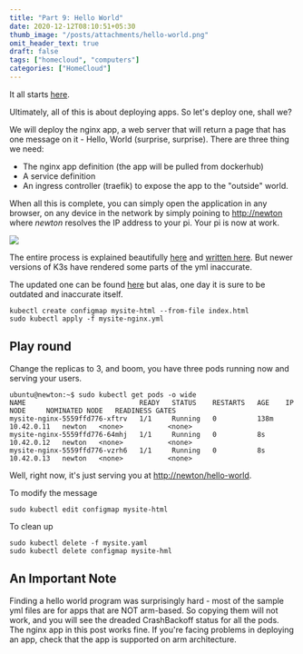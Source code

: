 ```yaml
---
title: "Part 9: Hello World"
date: 2020-12-12T08:10:51+05:30
thumb_image: "/posts/attachments/hello-world.png"
omit_header_text: true
draft: false
tags: ["homecloud", "computers"]
categories: ["HomeCloud"]
---
```


It all starts [here](https://en.wikipedia.org/wiki/%22Hello,_World!%22_program). 

Ultimately, all of this is about deploying apps. So let's deploy one, shall we? 

We will deploy the nginx app, a web server that will return a page that has one message on it - Hello, World (surprise, surprise). There are three thing we need:

- The nginx app definition (the app will be pulled from dockerhub)
- A service definition 
- An ingress controller (traefik) to expose the app to the "outside" world.

When all this is complete, you can simply open the application in any browser, on any device in the network by simply poining to [http://newton](http://newton) where *newton* resolves the IP address to your pi. Your pi is now at work.

![](/images/pi/hello-world-3.png)

The entire process is explained beautifully [here](https://www.youtube.com/watch?v=QcC-5fRhsM8) and [written here](https://carpie.net/articles/ingressing-with-k3s). But newer versions of K3s have rendered some parts of the yml inaccurate. 

The updated one can be found [here](https://github.com/devqurious/homecloud/blob/main/yml/hello-world/mysite-nginx.yml) but alas, one day it is sure to be outdated and inaccurate itself. 

```
kubectl create configmap mysite-html --from-file index.html
sudo kubectl apply -f mysite-nginx.yml
```

## Play round

Change the replicas to 3, and boom, you have three pods running now and serving your users. 

```
ubuntu@newton:~$ sudo kubectl get pods -o wide
NAME                            READY   STATUS    RESTARTS   AGE    IP           NODE     NOMINATED NODE   READINESS GATES
mysite-nginx-5559ffd776-xftrv   1/1     Running   0          138m   10.42.0.11   newton   <none>           <none>
mysite-nginx-5559ffd776-64mhj   1/1     Running   0          8s     10.42.0.12   newton   <none>           <none>
mysite-nginx-5559ffd776-vzrh6   1/1     Running   0          8s     10.42.0.13   newton   <none>           <none>
```

Well, right now, it's just serving you at [http://newton/hello-world](http://newton/hello-world).

To modify the message

```
sudo kubectl edit configmap mysite-html
```

To clean up

```
sudo kubectl delete -f mysite.yaml
sudo kubectl delete configmap mysite-hml
```

## An Important Note

Finding a hello world program was surprisingly hard - most of the sample yml files are for apps that are NOT arm-based. So copying them will not work, and you will see the dreaded CrashBackoff status for all the pods. The nginx app in this post works fine. If you're facing problems in deploying an app, check that the app is supported on arm architecture.